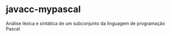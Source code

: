 # javacc-mypascal

Análise léxica e sintática de um subconjunto da linguagem de programação Pascal

